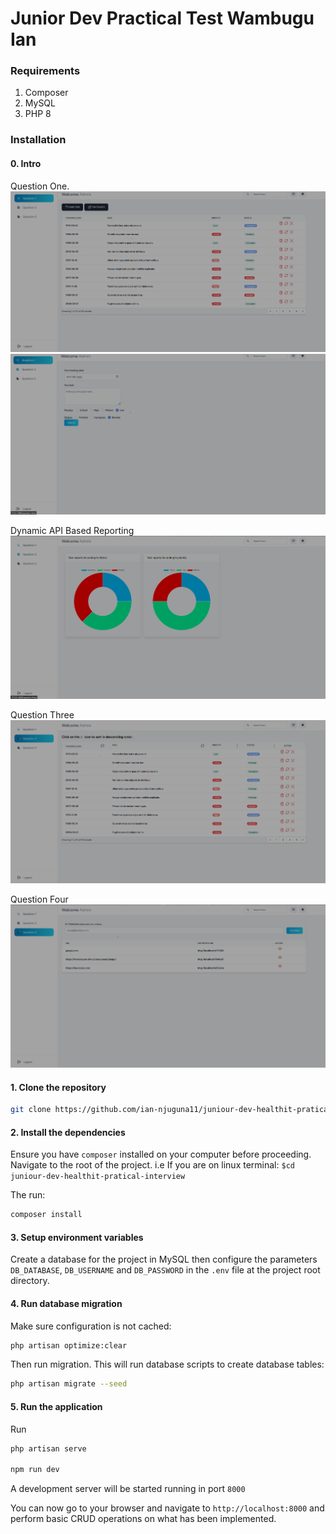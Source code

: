 # Junior Dev Practical Test Wambugu Ian

### Requirements
1. Composer
2. MySQL
3. PHP 8
### Installation

#### 0. Intro
Question One.
![screenshot1](question-one.png)
![screenshot1](question-one-create.png)

Dynamic API Based Reporting
![screenshot1](question-one-dynamic-reports.png)

Question Three
![screenshot1](order-desc-table.png)

Question Four
![screenshot1](url-shortener.png)

#### 1. Clone the repository
```bash
git clone https://github.com/ian-njuguna11/juniour-dev-healthit-pratical-interview
```
#### 2. Install the dependencies
Ensure you have `composer` installed on your computer before proceeding.
Navigate to the root of the project. i.e If you are on linux terminal: `$cd juniour-dev-healthit-pratical-interview`

The run:
```bash
composer install
```

#### 3. Setup environment variables
Create a database for the project in MySQL then configure the parameters `DB_DATABASE`, `DB_USERNAME` and `DB_PASSWORD` in the `.env` file at the project root directory.

#### 4. Run database migration
Make sure configuration is not cached:
```bash
php artisan optimize:clear
```

Then run migration. This will run database scripts to create database tables:
```bash
php artisan migrate --seed
```

#### 5. Run the application
Run
```bash
php artisan serve

npm run dev
```



A development server will be started running in port `8000`

You can now go to your browser and navigate to `http://localhost:8000` and perform basic CRUD operations on what has been implemented.
